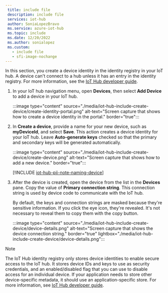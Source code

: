 ```yaml
---
 title: include file
 description: include file
 services: iot-hub
 author: SoniaLopezBravo
 ms.service: azure-iot-hub
 ms.topic: include
 ms.date: 12/20/2022
 ms.author: sonialopez
 ms.custom:
   - include file
   - sfi-image-nochange
---
```

<!-- put the ## header in the file that includes this file -->

In this section, you create a device identity in the identity registry in your IoT hub. A device can't connect to a hub unless it has an entry in the identity registry. For more information, see the [IoT Hub developer guide](../articles/iot-hub/iot-hub-devguide-identity-registry.md#identity-registry-operations).

1. In your IoT hub navigation menu, open **Devices**, then select **Add Device** to add a device in your IoT hub.

    :::image type="content" source="./media/iot-hub-include-create-device/create-identity-portal.png" alt-text="Screen capture that shows how to create a device identity in the portal." border="true":::

1. In **Create a device**, provide a name for your new device, such as **myDeviceId**, and select **Save**. This action creates a device identity for your IoT hub. Leave **Auto-generate keys** checked so that the primary and secondary keys will be generated automatically.

    :::image type="content" source="./media/iot-hub-include-create-device/create-device.png" alt-text="Screen capture that shows how to add a new device." border="true":::

    [!INCLUDE [iot-hub-pii-note-naming-device](iot-hub-pii-note-naming-device.md)]

1. After the device is created, open the device from the list in the **Devices** pane. Copy the value of **Primary connection string**. This connection string is used by device code to communicate with the IoT hub.

    By default, the keys and connection strings are masked because they're sensitive information. If you click the eye icon, they're revealed. It's not necessary to reveal them to copy them with the copy button.

    :::image type="content" source="./media/iot-hub-include-create-device/device-details.png" alt-text="Screen capture that shows the device connection string." border="true" lightbox="./media/iot-hub-include-create-device/device-details.png":::

> [!NOTE]
> The IoT Hub identity registry only stores device identities to enable secure access to the IoT hub. It stores device IDs and keys to use as security credentials, and an enabled/disabled flag that you can use to disable access for an individual device. If your application needs to store other device-specific metadata, it should use an application-specific store. For more information, see [IoT Hub developer guide](../articles/iot-hub/iot-hub-devguide-identity-registry.md).
